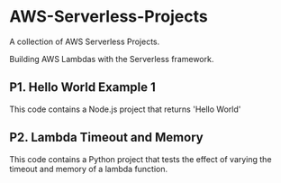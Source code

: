 # AWS-Serverless-Projects
A collection of AWS Serverless Projects.

Building AWS Lambdas with the Serverless framework.  

## P1. Hello World Example 1
This code contains a Node.js project that returns 'Hello World'
## P2. Lambda Timeout and Memory
This code contains a Python project that tests the effect of varying the timeout and memory of a lambda function. 